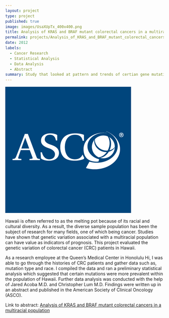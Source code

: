 ```yaml
---
layout: project
type: project
published: true
image: images/UsaXUpTx_400x400.png
title: Analysis of KRAS and BRAF mutant colorectal cancers in a multiracial population
permalink: projects/Analysis_of_KRAS_and_BRAF_mutant_colorectal_cancers_in_a_multiracial_population
date: 2012
labels:
  - Cancer Research
  - Statistical Analysis
  - Data Analysis
  - Abstract
summary: Study that looked at pattern and trends of certian gene mutations and their correlation to survival rates for a multiracial population.
---
```


<img class="ui medium right floated rounded image" src="../images/UsaXUpTx_400x400.png">

Hawaii is often referred to as the melting pot because of its racial and cultural diversity.  As a result, the diverse sample population has been the subject of research for many fields, one of which being cancer.  Studies have shown that genetic variation associated with a multiracial population can have value as indicators of prognosis.  This project evaluated the genetic variation of colorectal cancer (CRC) patients in Hawaii.    

As a research employee at the Queen’s Medical Center in Honolulu Hi, I was able to go through the histories of CRC patients and gather data such as, mutation type and race.  I compiled the data and ran a preliminary statistical analysis which suggested that certain mutations were more prevalent within the population of Hawaii.   Further data analysis was conducted with the help of Jared Acoba M.D. and Christopher Lum M.D.  Findings were written up in an abstract and published in the American Society of Clinical Oncology (ASCO).

 
Link to abstract: <a href="http://meetinglibrary.asco.org/content/99452-114"><i class="large github icon"></i>Analysis of KRAS and BRAF mutant colorectal cancers in a multiracial population</a>
